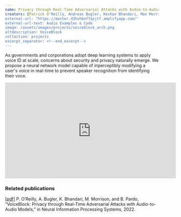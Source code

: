 ```yaml
---
name: Privacy through Real-Time Adversarial Attacks with Audio-to-Audio Models
creators: [Patrick O'Reilly, Andreas Bugler, Keshav Bhandari, Max Morrison, Bryan Pardo]
external-url: "https://master.d3hvhbnf7qxjtf.amplifyapp.com/"
external-url-text: Audio Examples & Code
image: /assets/images/projects/voiceblock_arch.png
altdescription: VoiceBlock
collection: projects
excerpt_separator: <!--end_excerpt-->
---
```



As governments and corporations adopt deep learning systems to apply voice ID at scale, concerns about security and privacy naturally emerge. We propose a neural network model capable of inperceptibly modifying a user's voice in real-time to prevent speaker recognition from identifying their voce. <!--end_excerpt-->
 
<iframe width="560" height="315" src="https://www.youtube.com/embed/Dv94Nr1UhfY?si=xBhsnGXfv6l6g9nw" title="YouTube video player" frameborder="0" allow="accelerometer; autoplay; clipboard-write; encrypted-media; gyroscope; picture-in-picture; web-share" allowfullscreen></iframe>

### Related publications
[[pdf]](/assets/papers/voiceblock_neurips.pdf) P. O’Reilly, A. Bugler, K. Bhandari, M. Morrison, and B. Pardo, “VoiceBlock: Privacy through Real-Time Adversarial Attacks with Audio-to-Audio Models,” in Neural Information Processing Systems, 2022.